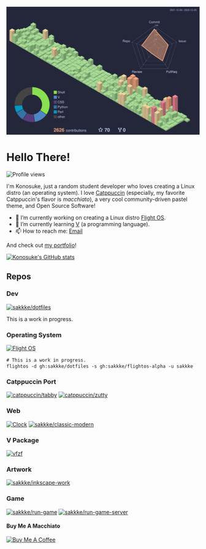 <!--
**sakkke/sakkke** is a ✨ _special_ ✨ repository because its `README.md` (this file) appears on your GitHub profile.

Here are some ideas to get you started:

- 🔭 I’m currently working on ...
- 🌱 I’m currently learning ...
- 👯 I’m looking to collaborate on ...
- 🤔 I’m looking for help with ...
- 💬 Ask me about ...
- 📫 How to reach me: ...
- 😄 Pronouns: ...
- ⚡ Fun fact: ...
-->

![](./profile-3d-contrib/profile-custom-catppuccin-macchiato.svg)

# Hello There!
![Profile views](https://gpvc.arturio.dev/sakkke)

I'm Konosuke, just a random student developer who loves creating a Linux distro (an operating system).
I love [Catppuccin](https://github.com/catppuccin/catppuccin) (especially, my favorite Catppuccin's flavor is *macchiato*), a very cool community-driven pastel theme, and Open Source Software!

- 🔭 I’m currently working on creating a Linux distro [Flight OS](https://github.com/sakkke/flightos).
- 🌱 I’m currently learning [V](https://github.com/vlang/v) (a programming language).
- 📫 How to reach me: [Email](mailto:w32w64@gmail.com)

And check out [my portfolio](https://classic-modern.netlify.app/)!

[![Konosuke's GitHub stats](https://github-readme-stats.vercel.app/api?username=sakkke&border_radius=40&hide=stars&hide_border=true&hide_title=true&show_icons=true&bg_color=24273a&text_color=cad3f5&icon_color=c6a0f6&title_color=8bd5ca)](https://github.com/anuraghazra/github-readme-stats)

## Repos
### Dev
[![sakkke/dotfiles](https://github-readme-stats.vercel.app/api/pin/?username=sakkke&repo=dotfiles&border_radius=40&hide_border=true&show_owner=true&bg_color=24273a&text_color=cad3f5&icon_color=c6a0f6&title_color=8bd5ca)](https://github.com/sakkke/dotfiles)

This is a work in progress.

### Operating System
[![Flight OS](https://github-readme-stats.vercel.app/api/pin/?username=sakkke&repo=flightos&border_radius=40&hide_border=true&show_owner=true&bg_color=24273a&text_color=cad3f5&icon_color=c6a0f6&title_color=8bd5ca)](https://github.com/sakkke/flightos)

```shell
# This is a work in progress.
flightos -d gh:sakkke/dotfiles -s gh:sakkke/flightos-alpha -u sakkke
```

### Catppuccin Port
[![catppuccin/tabby](https://github-readme-stats.vercel.app/api/pin/?username=catppuccin&repo=tabby&border_radius=40&hide_border=true&show_owner=true&bg_color=24273a&text_color=cad3f5&icon_color=c6a0f6&title_color=8bd5ca)](https://github.com/catppuccin/tabby)
[![catppuccin/zutty](https://github-readme-stats.vercel.app/api/pin/?username=catppuccin&repo=zutty&border_radius=40&hide_border=true&show_owner=true&bg_color=24273a&text_color=cad3f5&icon_color=c6a0f6&title_color=8bd5ca)](https://github.com/catppuccin/zutty)

### Web
[![Clock](https://github-readme-stats.vercel.app/api/pin/?username=sakkke&repo=clock&border_radius=40&hide_border=true&show_owner=true&bg_color=24273a&text_color=cad3f5&icon_color=c6a0f6&title_color=8bd5ca)](https://github.com/sakkke/clock)
[![sakkke/classic-modern](https://github-readme-stats.vercel.app/api/pin/?username=sakkke&repo=classic-modern&border_radius=40&hide_border=true&show_owner=true&bg_color=24273a&text_color=cad3f5&icon_color=c6a0f6&title_color=8bd5ca)](https://github.com/sakkke/classic-modern)

### V Package
[![vfzf](https://github-readme-stats.vercel.app/api/pin/?username=sakkke&repo=vfzf&border_radius=40&hide_border=true&show_owner=true&bg_color=24273a&text_color=cad3f5&icon_color=c6a0f6&title_color=8bd5ca)](https://github.com/sakkke/vfzf)

### Artwork
[![sakkke/inkscape-work](https://github-readme-stats.vercel.app/api/pin/?username=sakkke&repo=inkscape-work&border_radius=40&hide_border=true&show_owner=true&bg_color=24273a&text_color=cad3f5&icon_color=c6a0f6&title_color=8bd5ca)](https://github.com/sakkke/inkscape-work)

### Game
[![sakkke/run-game](https://github-readme-stats.vercel.app/api/pin/?username=sakkke&repo=run-game&border_radius=40&hide_border=true&show_owner=true&bg_color=24273a&text_color=cad3f5&icon_color=c6a0f6&title_color=8bd5ca)](https://github.com/sakkke/run-game)
[![sakkke/run-game-server](https://github-readme-stats.vercel.app/api/pin/?username=sakkke&repo=run-game-server&border_radius=40&hide_border=true&show_owner=true&bg_color=24273a&text_color=cad3f5&icon_color=c6a0f6&title_color=8bd5ca)](https://github.com/sakkke/run-game-server)

#### Buy Me A Macchiato
<a href="https://www.buymeacoffee.com/sakkke" target="_blank"><img src="https://cdn.buymeacoffee.com/buttons/default-green.png" alt="Buy Me A Coffee" height="41" width="174"></a>
